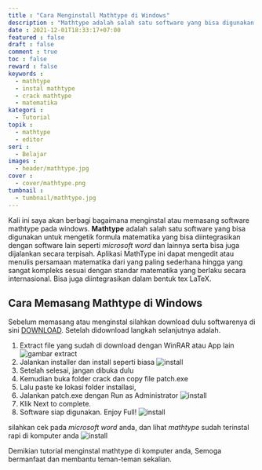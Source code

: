 ```yaml
---
title : "Cara Menginstall Mathtype di Windows"
description : "Mathtype adalah salah satu software yang bisa digunakan untuk mengetik formula matematika yang bisa diintegrasikan dengan software lain seperti microsoft word dan lainnya serta bisa juga dijalankan secara terpisah"
date : 2021-12-01T18:33:17+07:00
featured : false
draft : false
comment : true
toc : false
reward : false
keywords : 
  - mathtype
  - instal mathtype
  - crack mathtype
  - matematika
kategori : 
  - Tutorial
topik :
  - mathtype
  - editor
seri : 
  - Belajar
images : 
  - header/mathtype.jpg
cover : 
  - cover/mathtype.png
tumbnail : 
  - tumbnail/mathtype.jpg
---
```

Kali ini saya akan berbagi bagaimana menginstal atau memasang software mathtype pada windows. **Mathtype** adalah salah satu software yang bisa digunakan untuk mengetik formula matematika yang bisa diintegrasikan dengan software lain seperti *microsoft word* dan lainnya serta bisa juga dijalankan secara terpisah. Aplikasi MathType ini dapat mengedit atau menulis persamaan matematika dari yang paling sederhana hingga yang sangat kompleks sesuai dengan standar matematika yang berlaku secara internasional. Bisa juga diintegrasikan dalam bentuk tex LaTeX.
## Cara Memasang Mathtype di Windows
Sebelum memasang atau menginstal silahkan download dulu softwarenya di sini [DOWNLOAD](https://mega.nz/file/o8pkGRoC#Upsl9mMbmYMD_oyRsWA-AAj_JoZyuLhohTZL8QQP_dM). Setelah didownload langkah selanjutnya adalah.
1. Extract file yang sudah di download dengan WinRAR atau App lain
    ![gambar extract](/images/tutorial/mathtype/mathtype1.jpg)
2. Jalankan installer dan install seperti biasa
    ![install](/images/tutorial/mathtype/mathtype2.jpg)
3. Setelah selesai, jangan dibuka dulu
4. Kemudian buka folder crack dan copy file patch.exe
5. Lalu paste ke lokasi folder installasi,
6. Jalankan patch.exe dengan Run as Administrator
    ![install](/images/tutorial/mathtype/mathtype3.jpg)
7. Klik Next to complete.
8. Software siap digunakan. Enjoy Full!
    ![install](/images/tutorial/mathtype/mathtype4.jpg)

silahkan cek pada *microsoft word* anda, dan lihat *mathtype* sudah terinstal rapi di komputer anda
![install](/images/tutorial/mathtype/mathtype5.jpg)

Demikian tutorial menginstal mathtype di komputer anda, Semoga bermanfaat dan membantu teman-teman sekalian.